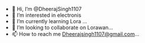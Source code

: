 - 👋 Hi, I’m @DheerajSingh1107
- 👀 I’m interested in electronis
- 🌱 I’m currently learning Lora ...
- 💞️ I’m looking to collaborate on Lorawan...
- 📫 How to reach me Dheerajsingh1107@gmail.com...

<!---
DheerajSingh1107/DheerajSingh1107 is a ✨ special ✨ repository because its `README.md` (this file) appears on your GitHub profile.
You can click the Preview link to take a look at your changes.
--->
